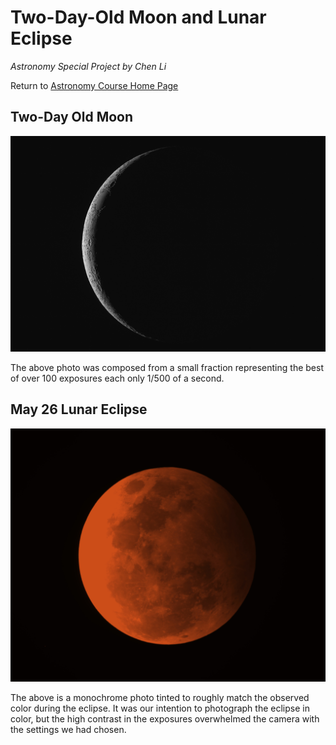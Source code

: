 # Two-Day-Old Moon and Lunar Eclipse

*Astronomy Special Project by Chen Li*

Return to [Astronomy Course Home Page](../index.html)

## Two-Day Old Moon

![Chen Two-Day Old Moon](./ChenTwoDayOldMoon.jpeg)

The above photo was composed from a small fraction representing the best of over 100 exposures each only 1/500 of a second.

## May 26 Lunar Eclipse

![Chen Eclipse Photo](./ChenEclipsePhoto.jpeg)

The above is a monochrome photo tinted to roughly match the observed color during the eclipse. It was our intention to photograph the eclipse in color, but the high contrast in the exposures overwhelmed the camera with the settings we had chosen.
